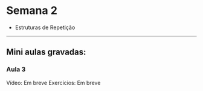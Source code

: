 Semana 2
============

* Estruturas de Repetição


---
## Mini aulas gravadas:

### Aula 3
Vídeo: Em breve
Exercícios: Em breve

